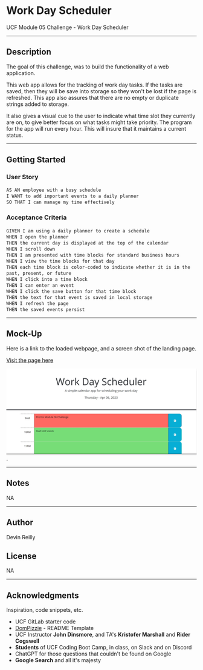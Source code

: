 # Work Day Scheduler

UCF Module 05 Challenge - Work Day Scheduler

---------------------
## Description

The goal of this challenge, was to build the functionality of a web application.


This web app allows for the tracking of work day tasks. If the tasks are saved, then they will be save into storage so they won't be lost if the page is refreshed. This app also assures that there are no empty or duplicate strings added to storage.


It also gives a visual cue to the user to indicate what time slot they currently are on, to give better focus on what tasks might take priority.
The program for the app will run every hour. This will insure that it maintains a current status.

----------------------
## Getting Started

### User Story
```
AS AN employee with a busy schedule
I WANT to add important events to a daily planner
SO THAT I can manage my time effectively
```


### Acceptance Criteria
```
GIVEN I am using a daily planner to create a schedule
WHEN I open the planner
THEN the current day is displayed at the top of the calendar
WHEN I scroll down
THEN I am presented with time blocks for standard business hours
WHEN I view the time blocks for that day
THEN each time block is color-coded to indicate whether it is in the past, present, or future
WHEN I click into a time block
THEN I can enter an event
WHEN I click the save button for that time block
THEN the text for that event is saved in local storage
WHEN I refresh the page
THEN the saved events persist
```
----------------------
## Mock-Up
Here is a link to the loaded webpage, and a screen shot of the landing page.

[Visit the page here](https://werthird.github.io/ucf-module-4-challenge/)

![Code Quiz Landing Page Screenshot](/assets/images/work-day-scheduler-screenshot.jpg "Code Quiz Landing Page Screenshot").

----------------------
## Notes
NA

----------------------
## Author

Devin Reilly 

## License

NA

----------------------
## Acknowledgments

Inspiration, code snippets, etc.

* UCF GitLab starter code
* [DomPizzie](Vhttps://gist.github.com/DomPizzie/7a5ff55ffa9081f2de27c315f5018afc) - README Template
* UCF Instructor **John Dinsmore**, and TA's **Kristofer Marshall** and **Rider Cogswell**
* **Students** of UCF Coding Boot Camp, in class, on Slack and  on Discord
* ChatGPT for those questions that couldn't be found on Google
* **Google Search** and all it's majesty
